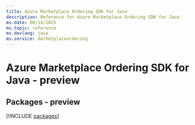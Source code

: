 ```yaml
---
title: Azure Marketplace Ordering SDK for Java
description: Reference for Azure Marketplace Ordering SDK for Java
ms.date: 08/14/2025
ms.topic: reference
ms.devlang: java
ms.service: marketplaceordering
---
```

# Azure Marketplace Ordering SDK for Java - preview
## Packages - preview
[!INCLUDE [packages](marketplace-ordering-index.md)]